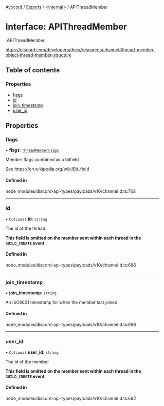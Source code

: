 [Avocord](../README.md) / [Exports](../modules.md) / [<internal\>](../modules/internal_.md) / APIThreadMember

# Interface: APIThreadMember

[<internal>](../modules/internal_.md).APIThreadMember

https://discord.com/developers/docs/resources/channel#thread-member-object-thread-member-structure

## Table of contents

### Properties

- [flags](internal_.APIThreadMember.md#flags)
- [id](internal_.APIThreadMember.md#id)
- [join\_timestamp](internal_.APIThreadMember.md#join_timestamp)
- [user\_id](internal_.APIThreadMember.md#user_id)

## Properties

### flags

• **flags**: [`ThreadMemberFlags`](../enums/internal_.ThreadMemberFlags.md)

Member flags combined as a bitfield

See https://en.wikipedia.org/wiki/Bit_field

#### Defined in

node_modules/discord-api-types/payloads/v10/channel.d.ts:702

___

### id

• `Optional` **id**: `string`

The id of the thread

**This field is omitted on the member sent within each thread in the `GUILD_CREATE` event**

#### Defined in

node_modules/discord-api-types/payloads/v10/channel.d.ts:686

___

### join\_timestamp

• **join\_timestamp**: `string`

An ISO8601 timestamp for when the member last joined

#### Defined in

node_modules/discord-api-types/payloads/v10/channel.d.ts:696

___

### user\_id

• `Optional` **user\_id**: `string`

The id of the member

**This field is omitted on the member sent within each thread in the `GUILD_CREATE` event**

#### Defined in

node_modules/discord-api-types/payloads/v10/channel.d.ts:692
